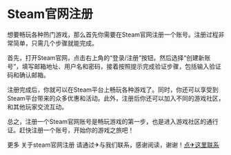 # Steam官网注册

想要畅玩各种热门游戏，那么首先你需要在Steam官网注册一个账号。注册过程非常简单，只需几个步骤就能完成。

首先，打开Steam官网，点击右上角的“登录/注册”按钮。然后选择“创建新账号”，填写邮箱地址、用户名和密码，接着按照提示完成验证步骤，包括输入验证码和确认邮箱。

注册完成后，你就可以在Steam平台上畅玩各种游戏了。同时，你还可以享受到Steam平台带来的众多优惠和活动。此外，注册后你还可以加入不同的游戏社区，和其他玩家交流互动。

总之，注册一个Steam官网账号是畅玩游戏的第一步，也是进入游戏社区的通行证。赶快注册一个账号，开始你的游戏之旅吧！

更多 关于steam官网注册 请通过✈与我们联系，感谢阅读，谢谢！[点✈这里联系](https://www.k02.cc)